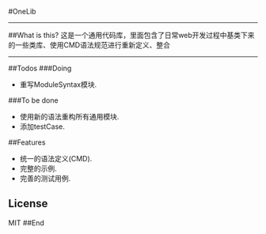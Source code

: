#OneLib
<hr/>
##What is this?
这是一个通用代码库，里面包含了日常web开发过程中基类下来的一些类库、使用CMD语法规范进行重新定义、整合
<hr/>

##Todos
###Doing
<ul>
 <li>重写ModuleSyntax模块.</li>
</ul>

###To be done
<ul>
 <li>使用新的语法重构所有通用模块.</li>
 <li>添加testCase.</li>
</ul>


##Features
<ul>
 <li>统一的语法定义(CMD).</li>
 <li>完整的示例.</li>
 <li>完善的测试用例.</li>
</ul>

## License

MIT
##End
